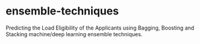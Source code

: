 # ensemble-techniques
Predicting the Load Eligibility of the Applicants using Bagging, Boosting and Stacking machine/deep learning ensemble techniques. 

